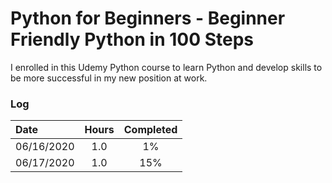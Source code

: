 # Python for Beginners - Beginner Friendly Python in 100 Steps
I enrolled in this Udemy Python course to learn Python and develop skills to be more successful in my new position at work.

### Log 
| Date          | Hours | Completed |
|:--------------|:----: | :-------: |
| 06/16/2020    | 1.0   | 1%        |
| 06/17/2020    | 1.0   | 15%       |


